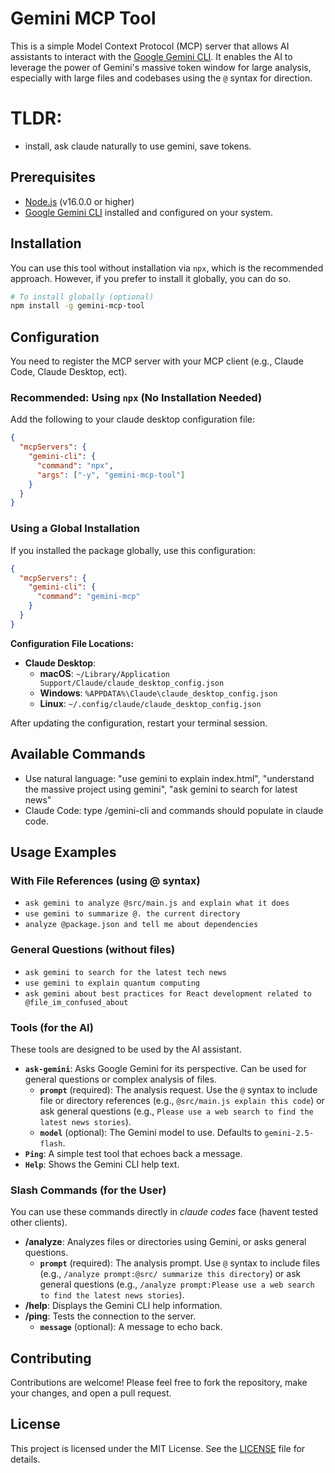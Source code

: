 # Gemini MCP Tool

This is a simple Model Context Protocol (MCP) server that allows AI assistants to interact with the [Google Gemini CLI](https://github.com/google-gemini/gemini-cli). It enables the AI to leverage the power of Gemini's massive token window for large analysis, especially with large files and codebases using the `@` syntax for direction.

# TLDR:
- install, ask claude naturally to use gemini, save tokens.

## Prerequisites

- [Node.js](https://nodejs.org/) (v16.0.0 or higher)
- [Google Gemini CLI](https://github.com/google-gemini/gemini-cli) installed and configured on your system.

## Installation

You can use this tool without installation via `npx`, which is the recommended approach. However, if you prefer to install it globally, you can do so.

```bash
# To install globally (optional)
npm install -g gemini-mcp-tool
```

## Configuration

You need to register the MCP server with your MCP client (e.g., Claude Code, Claude Desktop, ect).

### Recommended: Using `npx` (No Installation Needed)

Add the following to your claude desktop configuration file:

```json
{
  "mcpServers": {
    "gemini-cli": {
      "command": "npx",
      "args": ["-y", "gemini-mcp-tool"]
    }
  }
}
```

### Using a Global Installation

If you installed the package globally, use this configuration:

```json
{
  "mcpServers": {
    "gemini-cli": {
      "command": "gemini-mcp"
    }
  }
}
```

**Configuration File Locations:**

-   **Claude Desktop**:
    -   **macOS**: `~/Library/Application Support/Claude/claude_desktop_config.json`
    -   **Windows**: `%APPDATA%\Claude\claude_desktop_config.json`
    -   **Linux**: `~/.config/claude/claude_desktop_config.json`

After updating the configuration, restart your terminal session.

## Available Commands
- Use natural language: "use gemini to explain index.html", "understand the massive project using gemini", "ask gemini to search for latest news"
- Claude Code: type /gemini-cli and commands should populate in claude code.

## Usage Examples

### With File References (using @ syntax)
- `ask gemini to analyze @src/main.js and explain what it does`
- `use gemini to summarize @. the current directory`
- `analyze @package.json and tell me about dependencies`

### General Questions (without files)
- `ask gemini to search for the latest tech news`
- `use gemini to explain quantum computing`
- `ask gemini about best practices for React development related to @file_im_confused_about`

### Tools (for the AI)

These tools are designed to be used by the AI assistant.

-   **`ask-gemini`**: Asks Google Gemini for its perspective. Can be used for general questions or complex analysis of files.
    -   **`prompt`** (required): The analysis request. Use the `@` syntax to include file or directory references (e.g., `@src/main.js explain this code`) or ask general questions (e.g., `Please use a web search to find the latest news stories`).
    -   **`model`** (optional): The Gemini model to use. Defaults to `gemini-2.5-flash`.
-   **`Ping`**: A simple test tool that echoes back a message.
-   **`Help`**: Shows the Gemini CLI help text.

### Slash Commands (for the User)

You can use these commands directly in *claude codes* face (havent tested other clients).

-   **/analyze**: Analyzes files or directories using Gemini, or asks general questions.
    -   **`prompt`** (required): The analysis prompt. Use `@` syntax to include files (e.g., `/analyze prompt:@src/ summarize this directory`) or ask general questions (e.g., `/analyze prompt:Please use a web search to find the latest news stories`).
-   **/help**: Displays the Gemini CLI help information.
-   **/ping**: Tests the connection to the server.
    -   **`message`** (optional): A message to echo back.

## Contributing

Contributions are welcome! Please feel free to fork the repository, make your changes, and open a pull request.

## License

This project is licensed under the MIT License. See the [LICENSE](LICENSE) file for details.
